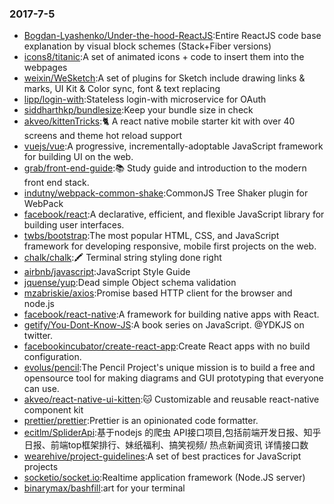 ### 2017-7-5 
* [Bogdan-Lyashenko/Under-the-hood-ReactJS](https://github.com//Bogdan-Lyashenko/Under-the-hood-ReactJS):Entire ReactJS code base explanation by visual block schemes (Stack+Fiber versions) 
* [icons8/titanic](https://github.com//icons8/titanic):A set of animated icons + code to insert them into the webpages 
* [weixin/WeSketch](https://github.com//weixin/WeSketch):A set of plugins for Sketch include drawing links & marks, UI Kit & Color sync, font & text replacing 
* [lipp/login-with](https://github.com//lipp/login-with):Stateless login-with microservice for OAuth 
* [siddharthkp/bundlesize](https://github.com//siddharthkp/bundlesize):Keep your bundle size in check 
* [akveo/kittenTricks](https://github.com//akveo/kittenTricks):🐈 A react native mobile starter kit with over 40 screens and theme hot reload support 
* [vuejs/vue](https://github.com//vuejs/vue):A progressive, incrementally-adoptable JavaScript framework for building UI on the web. 
* [grab/front-end-guide](https://github.com//grab/front-end-guide):📚 Study guide and introduction to the modern front end stack. 
* [indutny/webpack-common-shake](https://github.com//indutny/webpack-common-shake):CommonJS Tree Shaker plugin for WebPack 
* [facebook/react](https://github.com//facebook/react):A declarative, efficient, and flexible JavaScript library for building user interfaces. 
* [twbs/bootstrap](https://github.com//twbs/bootstrap):The most popular HTML, CSS, and JavaScript framework for developing responsive, mobile first projects on the web. 
* [chalk/chalk](https://github.com//chalk/chalk):🖍 Terminal string styling done right 
* [airbnb/javascript](https://github.com//airbnb/javascript):JavaScript Style Guide 
* [jquense/yup](https://github.com//jquense/yup):Dead simple Object schema validation 
* [mzabriskie/axios](https://github.com//mzabriskie/axios):Promise based HTTP client for the browser and node.js 
* [facebook/react-native](https://github.com//facebook/react-native):A framework for building native apps with React. 
* [getify/You-Dont-Know-JS](https://github.com//getify/You-Dont-Know-JS):A book series on JavaScript. @YDKJS on twitter. 
* [facebookincubator/create-react-app](https://github.com//facebookincubator/create-react-app):Create React apps with no build configuration. 
* [evolus/pencil](https://github.com//evolus/pencil):The Pencil Project's unique mission is to build a free and opensource tool for making diagrams and GUI prototyping that everyone can use. 
* [akveo/react-native-ui-kitten](https://github.com//akveo/react-native-ui-kitten):🐱 Customizable and reusable react-native component kit 
* [prettier/prettier](https://github.com//prettier/prettier):Prettier is an opinionated code formatter. 
* [ecitlm/SpliderApi](https://github.com//ecitlm/SpliderApi):基于nodejs 的爬虫 API接口项目,包括前端开发日报、知乎日报、前端top框架排行、妹纸福利、搞笑视频/ 热点新闻资讯 详情接口数 
* [wearehive/project-guidelines](https://github.com//wearehive/project-guidelines):A set of best practices for JavaScript projects 
* [socketio/socket.io](https://github.com//socketio/socket.io):Realtime application framework (Node.JS server) 
* [binarymax/bashfill](https://github.com//binarymax/bashfill):art for your terminal 
